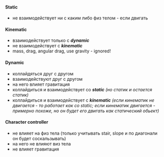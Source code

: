 #### Static
- не взаимодействует ни с каким либо физ телом - если двигать
#### Kinematic
- взаимодействует только с __*dynamic*__ 
- не взаимодействует с __*kinematic*__
- mass, drag, angular drag, use gravity - ignored!
#### Dynamic
- коллайдяться друг с другом
- взаимодействуют друг с другом
- на него влияет гравитация
- коллайдиться и взаимодействует со __*static*__ *(но статик и остается статик)*
- коллайдиться и взаимодействует с __*kinematic*__ *(если кинематик не двигается - то работает как со static; если кинематик двигается - примерно похоже, но он будет его двигать как статический обьект)*
#### Character controller
- не влияет на физ тела (только учитывать stair, slope и по диагонали он будет соскальзывать)
- на него не влияют виз тела
- не влияет гравитация
